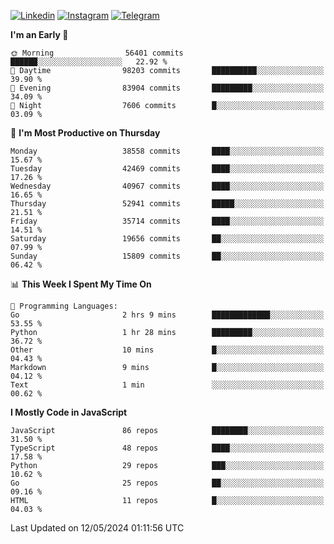 [![Linkedin](https://img.shields.io/badge/-Archie-blue?style=flat-square&labelColor=gray&logo=Linkedin&logoColor=white&link=https://www.linkedin.com/in/archisdi)](https://www.linkedin.com/in/archisdi)
[![Instagram](https://img.shields.io/badge/-@archisdi-orange?style=flat-square&labelColor=gray&logo=Instagram&logoColor=white&link=https://www.instagram.com/archisdi)](https://www.instagram.com/archisdi)
[![Telegram](https://img.shields.io/badge/-aai-informational?style=flat-square&labelColor=gray&logo=telegram&logoColor=white&link=https://t.me/archisdi)](https://t.me/archisdi)

<!--START_SECTION:waka-->
**I'm an Early 🐤** 

```text
🌞 Morning                56401 commits       ██████░░░░░░░░░░░░░░░░░░░   22.92 % 
🌆 Daytime                98203 commits       ██████████░░░░░░░░░░░░░░░   39.90 % 
🌃 Evening                83904 commits       █████████░░░░░░░░░░░░░░░░   34.09 % 
🌙 Night                  7606 commits        █░░░░░░░░░░░░░░░░░░░░░░░░   03.09 % 
```
📅 **I'm Most Productive on Thursday** 

```text
Monday                   38558 commits       ████░░░░░░░░░░░░░░░░░░░░░   15.67 % 
Tuesday                  42469 commits       ████░░░░░░░░░░░░░░░░░░░░░   17.26 % 
Wednesday                40967 commits       ████░░░░░░░░░░░░░░░░░░░░░   16.65 % 
Thursday                 52941 commits       █████░░░░░░░░░░░░░░░░░░░░   21.51 % 
Friday                   35714 commits       ████░░░░░░░░░░░░░░░░░░░░░   14.51 % 
Saturday                 19656 commits       ██░░░░░░░░░░░░░░░░░░░░░░░   07.99 % 
Sunday                   15809 commits       ██░░░░░░░░░░░░░░░░░░░░░░░   06.42 % 
```


📊 **This Week I Spent My Time On** 

```text
💬 Programming Languages: 
Go                       2 hrs 9 mins        █████████████░░░░░░░░░░░░   53.55 % 
Python                   1 hr 28 mins        █████████░░░░░░░░░░░░░░░░   36.72 % 
Other                    10 mins             █░░░░░░░░░░░░░░░░░░░░░░░░   04.43 % 
Markdown                 9 mins              █░░░░░░░░░░░░░░░░░░░░░░░░   04.12 % 
Text                     1 min               ░░░░░░░░░░░░░░░░░░░░░░░░░   00.62 % 
```

**I Mostly Code in JavaScript** 

```text
JavaScript               86 repos            ████████░░░░░░░░░░░░░░░░░   31.50 % 
TypeScript               48 repos            ████░░░░░░░░░░░░░░░░░░░░░   17.58 % 
Python                   29 repos            ███░░░░░░░░░░░░░░░░░░░░░░   10.62 % 
Go                       25 repos            ██░░░░░░░░░░░░░░░░░░░░░░░   09.16 % 
HTML                     11 repos            █░░░░░░░░░░░░░░░░░░░░░░░░   04.03 % 
```




 Last Updated on 12/05/2024 01:11:56 UTC
<!--END_SECTION:waka-->